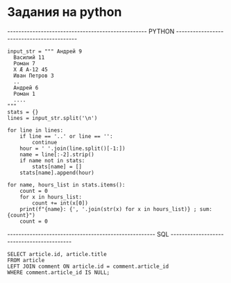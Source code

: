 # Задания на python




--------------------------------------------------   PYTHON ------------------------------------------   

```
input_str = """ Андрей 9
  Василий 11
  Роман 7
  X Æ A-12 45
  Иван Петров 3
  ..
  Андрей 6
  Роман 1
  ....
"""
stats = {}
lines = input_str.split('\n')

for line in lines:
    if line == '..' or line == '':
        continue
    hour = ' '.join(line.split()[-1:])
    name = line[:-2].strip()
    if name not in stats:
        stats[name] = []
    stats[name].append(hour)

for name, hours_list in stats.items():
    count = 0
    for x in hours_list:
        count += int(x[0])
    print(f"{name}: {', '.join(str(x) for x in hours_list)} ; sum: {count}")
    count = 0
```
    
-----------------------------------------------------     SQL     ------------------------------------------        

```
SELECT article.id, article.title
FROM article
LEFT JOIN comment ON article.id = comment.article_id
WHERE comment.article_id IS NULL;
```
    
